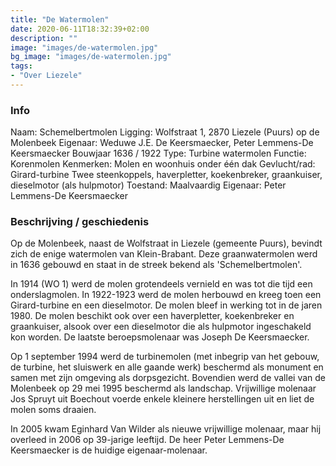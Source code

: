 ```yaml
---
title: "De Watermolen"
date: 2020-06-11T18:32:39+02:00
description: ""
image: "images/de-watermolen.jpg"
bg_image: "images/de-watermolen.jpg"
tags:
- "Over Liezele"
---
```

### Info
Naam: Schemelbertmolen
Ligging: Wolfstraat 1,  2870 Liezele (Puurs) op de Molenbeek
Eigenaar: Weduwe J.E. De Keersmaecker, Peter Lemmens-De Keersmaecker
Bouwjaar 1636 / 1922
Type: Turbine watermolen
Functie: Korenmolen
Kenmerken: Molen en woonhuis onder één dak
Gevlucht/rad: Girard-turbine
Twee steenkoppels, haverpletter, koekenbreker,
graankuiser, dieselmotor (als hulpmotor)
Toestand: Maalvaardig
Eigenaar: Peter Lemmens-De Keersmaecker


### Beschrijving / geschiedenis

Op de Molenbeek, naast de Wolfstraat in Liezele (gemeente Puurs), bevindt zich de enige watermolen van Klein-Brabant.
Deze graanwatermolen werd in 1636 gebouwd en staat in de streek bekend als 'Schemelbertmolen'.

In 1914 (WO 1) werd de molen grotendeels vernield en was tot die tijd een onderslagmolen.
In 1922-1923 werd de molen herbouwd en kreeg toen een Girard-turbine en een dieselmotor. De molen bleef in werking tot in de jaren 1980. De molen beschikt ook over een haverpletter, koekenbreker en graankuiser, alsook over een dieselmotor die als hulpmotor ingeschakeld kon worden. De laatste beroepsmolenaar was Joseph De Keersmaecker.

Op 1 september 1994 werd de turbinemolen (met inbegrip van het gebouw, de turbine, het sluiswerk en alle gaande werk) beschermd als monument en samen met zijn omgeving als dorpsgezicht. Bovendien werd de vallei van de Molenbeek op 29 mei 1995 beschermd als landschap.
Vrijwillige molenaar Jos Spruyt uit Boechout voerde enkele kleinere herstellingen uit en liet de molen soms draaien.

In 2005 kwam Eginhard Van Wilder als nieuwe vrijwillige molenaar, maar hij overleed in 2006 op 39-jarige leeftijd.
De heer Peter Lemmens-De Keersmaecker is de huidige eigenaar-molenaar.


